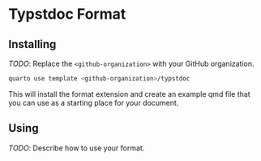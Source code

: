 # Typstdoc Format

## Installing

_TODO_: Replace the `<github-organization>` with your GitHub organization.

```bash
quarto use template <github-organization>/typstdoc
```

This will install the format extension and create an example qmd file
that you can use as a starting place for your document.

## Using

_TODO_: Describe how to use your format.

